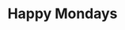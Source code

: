 ---
title: "Happy Mondays"
summary: "Formed in 1982 in Salford, Greater Manchester, UK. Rock/Acid House fused group, formed out of the \"madchester\" scene of the late 1980s to mid-1990s. Legendary for their on/off stage antics, usually fueled by drink and/or drugs. Both lead singer and were renowned for their drink and drug fueled antics. Bez being the legendary member whose sole purpose was to dance in his own inimitable style on stage at their live gigs. One story of interest was when they went to record in Barbados at the studio at 's house, which ended-up being the album \"...Yes Please!\", after managers thought it would be good to get them away from the drink/drugs scene they were surrounded by in the UK, not realizing the massive drugs problem Barbados had at the time, meaning band members were found trying to sell much of the studio equipment to continue their binge! Disbanded in 1992, reformed in 1999, disbanded in 2000 and reformed in 2004. The original line-up got back together again in 2012."
image: "happy-mondays.jpg"
apple_music_artist_url: "https://music.apple.com/gb/artist/happy-mondays/5523053"
wikipedia_url: "https://en.wikipedia.org/wiki/Happy_Mondays"
---